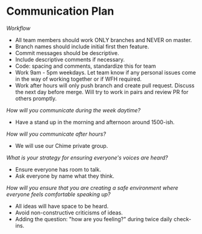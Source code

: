 # Communication Plan

*Workflow*

+ All team members should work ONLY branches and NEVER on master.
+ Branch names should include initial first then feature.
+ Commit messages should be descriptive.
+ Include descriptive comments if necessary.
+ Code: spacing and comments, standardize this for team
+ Work 9am - 5pm weekdays.  Let team know if any personal issues come in the way of working together or if WFH required.
+ Work after hours will only push branch and create pull request. Discuss the next day before merge. Will try to work in pairs and review PR for others promptly.

*How will you communicate during the week daytime?*

+ Have a stand up in the morning and afternoon around 1500-ish.

*How will you communicate after hours?*
+ We will use our Chime private group.

*What is your strategy for ensuring everyone's voices are heard?*

+ Ensure everyone has room to talk. 
+ Ask everyone by name what they think.

*How will you ensure that you are creating a safe environment where everyone feels comfortable speaking up?*
+ All ideas will have space to be heard. 
+ Avoid non-constructive criticisms of ideas. 
+ Adding the question: "how are you feeling?" during twice daily check-ins.

